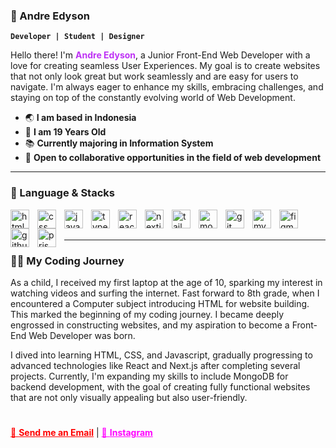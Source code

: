 ### 🤖 Andre Edyson

**`Developer | Student | Designer`**

Hello there! I'm <span style="color: #be32f5; font-weight: bold;">Andre Edyson</span>, a Junior Front-End Web Developer with a love for creating seamless User Experiences. My goal is to create websites that not only look great but work seamlessly and are easy for users to navigate. I'm always eager to enhance my skills, embracing challenges, and staying on top of the constantly evolving world of Web Development.

- 🌏 **I am based in Indonesia**
- 🙋 **I am 19 Years Old**
- 📚 **Currently majoring in Information System**
- 🤝 **Open to collaborative opportunities in the field of web development**

---

### 🧰 Language & Stacks

<img align="left" alt="html" width="30px" style="padding-right: 10px;" src="https://cdn.jsdelivr.net/gh/devicons/devicon/icons/html5/html5-original.svg" />
<img align="left" alt="css" width="30px" style="padding-right: 10px;" src="https://cdn.jsdelivr.net/gh/devicons/devicon/icons/css3/css3-original.svg" />
<img align="left" alt="javascript" width="30px" style="padding-right: 10px;" src="https://cdn.jsdelivr.net/gh/devicons/devicon/icons/javascript/javascript-original.svg" />
<img align="left" alt="typescript" width="30px" style="padding-right: 10px;" src="https://cdn.jsdelivr.net/gh/devicons/devicon/icons/typescript/typescript-original.svg" />
<img align="left" alt="reactjs" width="30px" style="padding-right: 10px;" src="https://cdn.jsdelivr.net/gh/devicons/devicon/icons/react/react-original.svg" />
<img align="left" alt="nextjs" width="30px" style="padding-right: 10px;" src="https://d2nir1j4sou8ez.cloudfront.net/wp-content/uploads/2021/12/nextjs-boilerplate-logo.png" />
 <img align="left" alt="tailwind" width="30px" style="padding-right: 10px;" src="https://cdn.jsdelivr.net/gh/devicons/devicon@latest/icons/tailwindcss/tailwindcss-original.svg" />
<img align="left" alt="mongodb" width="30px" style="padding-right: 10px;" src="https://cdn.jsdelivr.net/gh/devicons/devicon/icons/mongodb/mongodb-plain-wordmark.svg" />
<img align="left" alt="git" width="30px" style="padding-right: 10px;" src="https://cdn.jsdelivr.net/gh/devicons/devicon/icons/git/git-original.svg" />
<img align="left" alt="mysql" width="30px" style="padding-right: 10px;" src="https://cdn.jsdelivr.net/gh/devicons/devicon/icons/mysql/mysql-original-wordmark.svg" />
<img align="left" alt="figma" width="30px" style="padding-right: 10px;" src="https://cdn.jsdelivr.net/gh/devicons/devicon/icons/figma/figma-original.svg" />
<img align="left" alt="github" width="30px" style="padding-right: 10px;" src="https://cdn.jsdelivr.net/gh/devicons/devicon/icons/github/github-original.svg" />
<img align="left" alt="prisma" width="30px" style="padding-right: 10px;" src="https://static-00.iconduck.com/assets.00/file-type-prisma-icon-1682x2048-yybmypz0.png" />
<br/>
<br/>

---
### 🧑‍💻 My Coding Journey
As a child, I received my first laptop at the age of 10, sparking my interest in watching videos and surfing the internet. Fast forward to 8th grade, when I encountered a Computer subject introducing HTML for website building. This marked the beginning of my coding journey. I became deeply engrossed in constructing websites, and my aspiration to become a Front-End Web Developer was born.

I dived into learning HTML, CSS, and Javascript, gradually progressing to advanced technologies like React and Next.js after completing several projects. Currently, I'm expanding my skills to include MongoDB for backend development, with the goal of creating fully functional websites that are not only visually appealing but also user-friendly.

#

<a href="mailto:andreedyson31@gmail.com" style="color: red;">📧 **Send me an Email**</a>
|
<a href="https://instagram.com/andreedyson" style="color: magenta">📸 **Instagram**</a>
